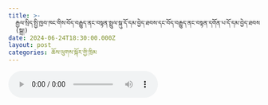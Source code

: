 ```yaml
---
title: >-
  རྒྱལ་སྲིད་སྤྱི་ཁྱབ་ཁང་གིས་བོད་བརྒྱུད་ནང་བསྟན་སྤྲུལ་སྐུ་དོ་དམ་བྱེད་ཐབས་དང་བོད་བརྒྱུད་ནང་བསྟན་དགོན་པ་དོ་དམ་བྱེད་ཐབས་འདི་གཉིས་ནུས་མེད་དུ་གཏོང་དགོས་པར་སྐུལ་བའི་ཞུ་ཡིག
  (སྒྲ།)
date: 2024-06-24T18:30:00.000Z
layout: post
categories: ཆོས་ལུགས་སྐོར་གྱི་ཁྲིམ
---
```


<audio controls> <source src="https://media-trimleng.s3.amazonaws.com/assets/audio/monastic-measures.mp3.mp3" type="audio/mpeg">
